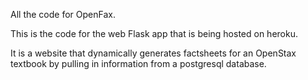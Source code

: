 All the code for OpenFax.

This is the code for the web Flask app that is being hosted on heroku.

It is a website that dynamically generates factsheets for an OpenStax textbook by pulling in information from a postgresql database.
